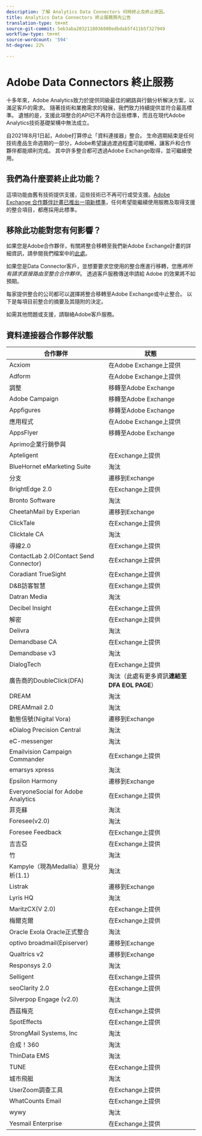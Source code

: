 ```yaml
---
description: 了解 Analytics Data Connectors 何時終止及終止原因。
title: Analytics Data Connectors 終止服務預先公告
translation-type: tm+mt
source-git-commit: 5eb3aba2032118036808edbdab5f411b5f327949
workflow-type: tm+mt
source-wordcount: '594'
ht-degree: 22%

---
```



# Adobe Data Connectors 終止服務

十多年來，Adobe Analytics致力於提供同級最佳的網路與行銷分析解決方案，以滿足客戶的需求。 隨著技術和業務需求的發展，我們致力持續提供並符合最高標準。  遺憾的是，支援此項整合的API已不再符合這些標準，而且在現代Adobe Analytics技術基礎架構中無法成立。

自2021年8月1日起，Adobe打算停止「資料連接器」整合。 生命週期結束是任何技術產品生命週期的一部分，Adobe希望讓過渡過程盡可能順暢，讓客戶和合作夥伴都能順利完成。 其中許多整合都可透過Adobe Exchange取得，並可繼續使用。

## 我們為什麼要終止此功能？

這項功能由舊有技術提供支援，這些技術已不再可行或受支援。[Adobe Exchange 合作夥伴計畫已推出一項新標準](https://partners.adobe.com/tw/exchangeprogram/experiencecloud)，任何希望能繼續使用服務及取得支援的整合項目，都應採用此標準。

## 移除此功能對您有何影響？

如果您是Adobe合作夥伴，有關將整合移轉至我們新Adobe Exchange計畫的詳細資訊，請參閱我們檔案中的[此處](https://adobeexchangeec.zendesk.com/hc/en-us/articles/360003867071-Adobe-Analytics-Integration-Tools)。

如果您是Data Connector客戶，並想要要求您使用的整合應進行移轉，您應&#x200B;*將所有請求直接路由至整合合作夥伴*。 透過客戶服務傳送申請給 Adobe 的效果將不如預期。

每家提供整合的公司都可以選擇將整合移轉至Adobe Exchange或中止整合。 以下是每項目前整合的摘要及其隨附的決定。

如需其他問題或支援，請聯絡Adobe客戶服務。

## 資料連接器合作夥伴狀態

| 合作夥伴 | 狀態 |
| --- | --- |
| Acxiom | 在Adobe Exchange上提供 |
| Adform | 在Adobe Exchange上提供 |
| 調整 | 移轉至Adobe Exchange |
| Adobe Campaign | 移轉至Adobe Exchange |
| Appfigures | 移轉至Adobe Exchange |
| 應用程式 | 在Adobe Exchange上提供 |
| AppsFlyer | 移轉至Adobe Exchange |
| Aprimo企業行銷參與 |
| Apteligent | 在Exchange上提供 |
| BlueHornet eMarketing Suite | 淘汰 |
| 分支 | 遷移到Exchange |
| BrightEdge 2.0 | 在Exchange上提供 |
| Bronto Software | 淘汰 |
| CheetahMail by Experian | 遷移到Exchange |
| ClickTale | 在Exchange上提供 |
| Clicktale CA | 淘汰 |
| 導線2.0 | 在Exchange上提供 |
| ContactLab 2.0(Contact Send Connector) | 在Exchange上提供 |
| Coradiant TrueSight | 在Exchange上提供 |
| D&amp;B訪客智慧 | 在Exchange上提供 |
| Datran Media | 淘汰 |
| Decibel Insight | 在Exchange上提供 |
| 解密 | 在Exchange上提供 |
| Delivra | 淘汰 |
| Demandbase CA | 在Exchange上提供 |
| Demandbase v3 | 淘汰 |
| DialogTech | 在Exchange上提供 |
| 廣告商的DoubleClick(DFA) | 淘汰（此處有更多資訊&#x200B;**連結至DFA EOL PAGE**） |
| DREAM | 淘汰 |
| DREAMmail 2.0 | 淘汰 |
| 動態信號(Nigital Vora) | 遷移到Exchange |
| eDialog Precision Central | 淘汰 |
| eC-messenger | 淘汰 |
| Emailvision Campaign Commander | 在Exchange上提供 |
| emarsys xpress | 淘汰 |
| Epsilon Harmony | 遷移到Exchange |
| EveryoneSocial for Adobe Analytics | 在Exchange上提供 |
| 菲克蘇 | 淘汰 |
| Foresee(v2.0) | 淘汰 |
| Foresee Feedback | 在Exchange上提供 |
| 吉吉亞 | 在Exchange上提供 |
| 竹 | 淘汰 |
| Kampyle（現為Medallia）意見分析(1.1) | 淘汰 |
| Listrak | 遷移到Exchange |
| Lyris HQ | 淘汰 |
| MaritzCX(V 2.0) | 在Exchange上提供 |
| 梅爾克爾 | 在Exchange上提供 |
| Oracle Exola Oracle正式整合 | 淘汰 |
| optivo broadmail(Episerver) | 遷移到Exchange |
| Qualtrics v2 | 遷移到Exchange |
| Responsys 2.0 | 淘汰 |
| Selligent | 在Exchange上提供 |
| seoClarity 2.0 | 在Exchange上提供 |
| Silverpop Engage (v2.0) | 淘汰 |
| 西茲梅克 | 在Exchange上提供 |
| SpotEffects | 在Exchange上提供 |
| StrongMail Systems, Inc | 淘汰 |
| 合成！360 | 淘汰 |
| ThinData EMS | 淘汰 |
| TUNE | 在Exchange上提供 |
| 城市飛艇 | 淘汰 |
| UserZoom調查工具 | 在Exchange上提供 |
| WhatCounts Email | 在Exchange上提供 |
| wywy | 淘汰 |
| Yesmail Enterprise | 在Exchange上提供 |
